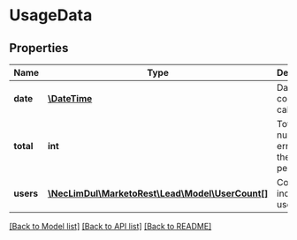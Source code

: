 # UsageData

## Properties
Name | Type | Description | Notes
------------ | ------------- | ------------- | -------------
**date** | [**\DateTime**](\DateTime.md) | Date of the collected calls | 
**total** | **int** | Total number of errors in the time period | [optional] 
**users** | [**\NecLimDul\MarketoRest\Lead\Model\UserCount[]**](UserCount.md) | Counts for individual users | [optional] 

[[Back to Model list]](../README.md#documentation-for-models) [[Back to API list]](../README.md#documentation-for-api-endpoints) [[Back to README]](../README.md)


